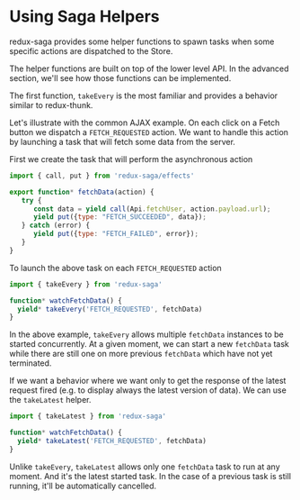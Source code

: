 # Using Saga Helpers

redux-saga provides some helper functions to spawn tasks when some specific actions are
dispatched to the Store.

The helper functions are built on top of the lower level API. In the advanced section,
we'll see how those functions can be implemented.

The first function, `takeEvery` is the most familiar and provides a behavior similar to
redux-thunk.

Let's illustrate with the common AJAX example. On each click on a Fetch button
we dispatch a `FETCH_REQUESTED` action. We want to handle this action by launching
a task that will fetch some data from the server.

First we create the task that will perform the asynchronous action

```javascript
import { call, put } from 'redux-saga/effects'

export function* fetchData(action) {
   try {
      const data = yield call(Api.fetchUser, action.payload.url);
      yield put({type: "FETCH_SUCCEEDED", data});
   } catch (error) {
      yield put({type: "FETCH_FAILED", error});
   }
}
```

To launch the above task on each `FETCH_REQUESTED` action

```javascript
import { takeEvery } from 'redux-saga'

function* watchFetchData() {
  yield* takeEvery('FETCH_REQUESTED', fetchData)
}
```

In the above example, `takeEvery` allows multiple `fetchData` instances to be started
concurrently. At a given moment, we can start a new `fetchData` task while there are
still one on more previous `fetchData` which have not yet terminated.

If we want a behavior where we want only to get the response of the latest request fired
(e.g. to display always the latest version of data). We can use the `takeLatest`
helper.


```javascript
import { takeLatest } from 'redux-saga'

function* watchFetchData() {
  yield* takeLatest('FETCH_REQUESTED', fetchData)
}
```

Unlike `takeEvery`, `takeLatest` allows only one `fetchData` task to run at any moment. And it's
the latest started task. In the case of a previous task is still running, it'll be automatically
cancelled.
